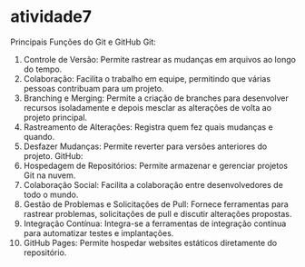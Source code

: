 # atividade7
 Principais Funções do
  Git e GitHub
Git:
1. Controle de Versão: Permite rastrear as mudanças em arquivos ao longo do tempo.
2. Colaboração: Facilita o trabalho em equipe, permitindo que várias pessoas contribuam para um projeto.
3. Branching e Merging: Permite a criação de branches para desenvolver recursos isoladamente e depois mesclar as alterações de volta ao projeto principal.
4. Rastreamento de Alterações: Registra quem fez quais mudanças e quando.
5. Desfazer Mudanças: Permite reverter para versões anteriores do projeto.
GitHub:
1. Hospedagem de Repositórios: Permite armazenar e gerenciar projetos Git na nuvem.
2. Colaboração Social: Facilita a colaboração entre desenvolvedores de todo o mundo.
3. Gestão de Problemas e Solicitações de Pull: Fornece ferramentas para rastrear problemas, solicitações de pull e discutir alterações propostas.
4. Integração Contínua: Integra-se a ferramentas de integração contínua para automatizar testes e implantações.
5. GitHub Pages: Permite hospedar websites estáticos diretamente do repositório.
